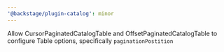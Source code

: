 ```yaml
---
'@backstage/plugin-catalog': minor
---
```


Allow CursorPaginatedCatalogTable and OffsetPaginatedCatalogTable to configure Table options, specifically `paginationPostition`
